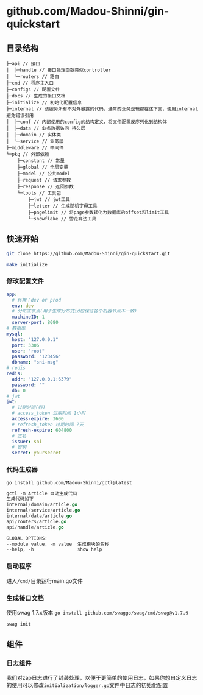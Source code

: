 # github.com/Madou-Shinni/gin-quickstart

## 目录结构
```shell
├─api // 接口
│  ├─handle // 接口处理函数类似controller
│  └─routers // 路由
├─cmd // 程序主入口
├─configs // 配置文件
├─docs // 生成的接口文档
├─initialize // 初始化配置信息
├─internal // 该服务所有不对外暴露的代码，通常的业务逻辑都在这下面，使用internal避免错误引用
│  ├─conf // 内部使用的config的结构定义，将文件配置反序列化到结构体
│  ├─data // 业务数据访问 持久层
│  ├─domain // 实体类
│  └─service // 业务层
├─middleware // 中间件
└─pkg // 外部依赖
    ├─constant // 常量
    ├─global // 全局变量
    ├─model // 公共model
    ├─request // 请求参数
    ├─response // 返回参数
    └─tools // 工具包
        ├─jwt // jwt工具
        ├─letter // 生成随机字母工具
        ├─pagelimit // 将page参数转化为数据库的offset和limit工具
        └─snowflake // 雪花算法工具
```

## 快速开始
```bash
git clone https://github.com/Madou-Shinni/gin-quickstart.git

make initialize
```

### 修改配置文件
```yml
app:
  # 环境：dev or prod
  env: dev
  # 分布式节点(用于生成分布式id应保证各个机器节点不一致)
  machineID: 1
  server-port: 8080
# 数据库
mysql:
  host: "127.0.0.1"
  port: 3306
  user: "root"
  password: "123456"
  dbname: "sni-msg"
# redis
redis:
  addr: "127.0.0.1:6379"
  password: ""
  db: 0
# jwt
jwt:
  # 过期时间(秒)
  # access_token 过期时间 1小时
  access-expire: 3600
  # refresh_token 过期时间 7天
  refresh-expire: 604800
  # 签名
  issuer: sni
  # 密钥
  secret: yoursecret
```

### 代码生成器
`go install github.com/Madou-Shinni/gctl@latest`
```go
gctl -m Article 自动生成代码
生成代码如下
internal/domain/article.go
internal/service/article.go
internal/data/article.go
api/routers/article.go
api/handle/article.go

GLOBAL OPTIONS:
--module value, -m value  生成模块的名称
--help, -h                show help
```

### 启动程序

进入`/cmd/`目录运行main.go文件

### 生成接口文档
使用swag 1.7.x版本 `go install github.com/swaggo/swag/cmd/swag@v1.7.9`
```go
swag init
```

## 组件

### 日志组件

我们对zap日志进行了封装处理，以便于更简单的使用日志，如果你想自定义日志的使用可以修改`initialization/logger.go`文件中日志的初始化配置

